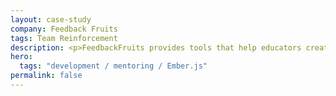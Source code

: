 ```yaml
---
layout: case-study
company: Feedback Fruits
tags: Team Reinforcement
description: <p>FeedbackFruits provides tools that help educators create interactive and collaborative learning experiences.</p><p>They hired Mainmatter to modernize their Ember-based front-end tech stack, replace legacy patterns, increase their team’s velocity, and improve developer satisfaction.</p>
hero:
  tags: "development / mentoring / Ember.js"
permalink: false
---
```

